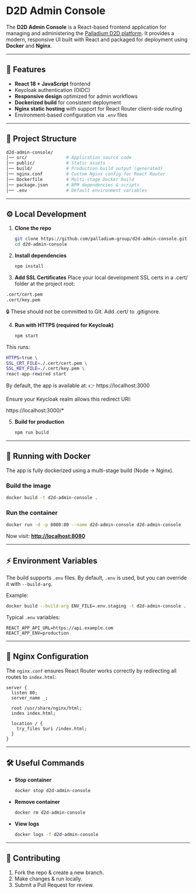 # D2D Admin Console

The **D2D Admin Console** is a React-based frontend application for managing and administering the [Palladium D2D platform](https://github.com/palladium-group/). It provides a modern, responsive UI built with React and packaged for deployment using **Docker** and **Nginx**.

---

## 🚀 Features

* **React 18 + JavaScript** frontend
* Keycloak authentication (OIDC)
* **Responsive design** optimized for admin workflows
* **Dockerized build** for consistent deployment
* **Nginx static hosting** with support for React Router client-side routing
* Environment-based configuration via `.env` files

---

## 📂 Project Structure

```bash
d2d-admin-console/
│── src/               # Application source code
│── public/            # Static assets
│── build/             # Production build output (generated)
│── nginx.conf         # Custom Nginx config for React Router
│── Dockerfile         # Multi-stage Docker build
│── package.json       # NPM dependencies & scripts
│── .env               # Default environment variables
```

---

## ⚙️ Local Development

1. **Clone the repo**

   ```bash
   git clone https://github.com/palladium-group/d2d-admin-console.git
   cd d2d-admin-console
   ```

2. **Install dependencies**

   ```bash
   npm install
   ```

3. **Add SSL Certificates**
Place your local development SSL certs in a .cert/ folder at the project root:

```bash
.cert/cert.pem
.cert/key.pem
```
🔒 These should not be committed to Git. Add .cert/ to .gitignore.

4. **Run with HTTPS (required for Keycloak)**

   ```bash
   npm start 
   ```

This runs:

```bash
HTTPS=true \
SSL_CRT_FILE=./.cert/cert.pem \
SSL_KEY_FILE=./.cert/key.pem \
react-app-rewired start
```

By default, the app is available at:
👉 https://localhost:3000

Ensure your Keycloak realm allows this redirect URI:

https://localhost:3000/*


5. **Build for production**

   ```bash
   npm run build
   ```

---

## 🐳 Running with Docker

The app is fully dockerized using a multi-stage build (Node → Nginx).

### Build the image

```bash
docker build -t d2d-admin-console .
```

### Run the container

```bash
docker run -d -p 8080:80 --name d2d-admin-console d2d-admin-console
```

Now visit: **[http://localhost:8080](http://localhost:8080)**

---

## ⚡ Environment Variables

The build supports `.env` files.
By default, `.env` is used, but you can override it with `--build-arg`.

Example:

```bash
docker build --build-arg ENV_FILE=.env.staging -t d2d-admin-console .
```

Typical `.env` variables:

```
REACT_APP_API_URL=https://api.example.com
REACT_APP_ENV=production
```

---

## 📑 Nginx Configuration

The `nginx.conf` ensures React Router works correctly by redirecting all routes to `index.html`:

```nginx
server {
  listen 80;
  server_name _;

  root /usr/share/nginx/html;
  index index.html;

  location / {
    try_files $uri /index.html;
  }
}
```

---

## 🛠️ Useful Commands

* **Stop container**

  ```bash
  docker stop d2d-admin-console
  ```
* **Remove container**

  ```bash
  docker rm d2d-admin-console
  ```
* **View logs**

  ```bash
  docker logs -f d2d-admin-console
  ```

---

## 🤝 Contributing

1. Fork the repo & create a new branch.
2. Make changes & run locally.
3. Submit a Pull Request for review.
